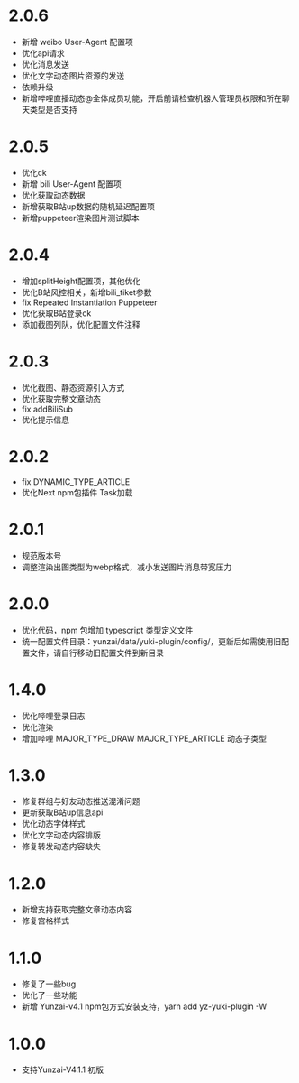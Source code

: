 # 2.0.6
* 新增 weibo User-Agent 配置项
* 优化api请求
* 优化消息发送
* 优化文字动态图片资源的发送
* 依赖升级
* 新增哔哩直播动态@全体成员功能，开启前请检查机器人管理员权限和所在聊天类型是否支持

# 2.0.5
* 优化ck
* 新增 bili User-Agent 配置项
* 优化获取动态数据
* 新增获取B站up数据的随机延迟配置项
* 新增puppeteer渲染图片测试脚本

# 2.0.4
* 增加splitHeight配置项，其他优化
* 优化B站风控相关，新增bili_tiket参数
* fix Repeated Instantiation Puppeteer
* 优化获取B站登录ck
* 添加截图列队，优化配置文件注释

# 2.0.3
* 优化截图、静态资源引入方式
* 优化获取完整文章动态
* fix addBiliSub
* 优化提示信息

# 2.0.2
* fix DYNAMIC_TYPE_ARTICLE
* 优化Next npm包插件 Task加载

# 2.0.1
* 规范版本号
* 调整渲染出图类型为webp格式，减小发送图片消息带宽压力

# 2.0.0
* 优化代码，npm 包增加 typescript 类型定义文件
* 统一配置文件目录：yunzai/data/yuki-plugin/config/，更新后如需使用旧配置文件，请自行移动旧配置文件到新目录

# 1.4.0
* 优化哔哩登录日志
* 优化渲染
* 增加哔哩 MAJOR_TYPE_DRAW MAJOR_TYPE_ARTICLE 动态子类型

# 1.3.0
* 修复群组与好友动态推送混淆问题
* 更新获取B站up信息api
* 优化动态字体样式
* 优化文字动态内容排版
* 修复转发动态内容缺失

# 1.2.0
* 新增支持获取完整文章动态内容
* 修复宫格样式

# 1.1.0
* 修复了一些bug
* 优化了一些功能
* 新增 Yunzai-v4.1 npm包方式安装支持，yarn add yz-yuki-plugin -W

# 1.0.0
* 支持Yunzai-V4.1.1 初版
